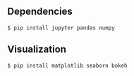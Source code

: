 ## Dependencies
```
$ pip install jupyter pandas numpy
```
## Visualization
```
$ pip install matplotlib seaborn bokeh
```
